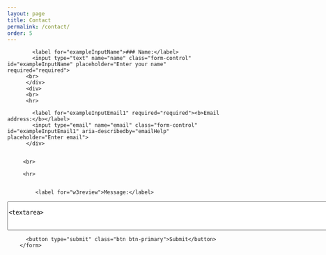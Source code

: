 ```yaml
---
layout: page
title: Contact
permalink: /contact/
order: 5
---
```


<form accept-charset="UTF-8" action="https://getform.io/f/1b5a187f-f319-43fc-bf81-3ed0ab45a241" method="POST" enctype="multipart/form-data" target="_blank">
          <div class="form-group">
			
            <label for="exampleInputName">### Name:</label>
            <input type="text" name="name" class="form-control" id="exampleInputName" placeholder="Enter your name" required="required">
          <br>
		  </div>
		  <div>
		  <br>
		  <hr>
		  
            <label for="exampleInputEmail1" required="required"><b>Email address:</b></label>
            <input type="email" name="email" class="form-control" id="exampleInputEmail1" aria-describedby="emailHelp" placeholder="Enter email">
          </div>
		  
          
         <br>
		 
		 <hr>
		 
		  
			 <label for="w3review">Message:</label>

<textarea id="w3review" name="w3review" rows="4" cols="100" style="resize: none;">

<textarea>

</textarea>

          <button type="submit" class="btn btn-primary">Submit</button>
        </form>